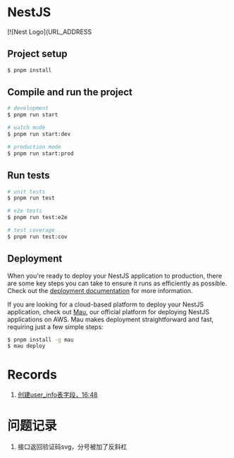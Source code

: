# NestJS

[![Nest Logo](URL_ADDRESS

## Project setup

```bash
$ pnpm install
```

## Compile and run the project

```bash
# development
$ pnpm run start

# watch mode
$ pnpm run start:dev

# production mode
$ pnpm run start:prod
```

## Run tests

```bash
# unit tests
$ pnpm run test

# e2e tests
$ pnpm run test:e2e

# test coverage
$ pnpm run test:cov
```

## Deployment

When you're ready to deploy your NestJS application to production, there are some key steps you can take to ensure it runs as efficiently as possible. Check out the [deployment documentation](https://docs.nestjs.com/deployment) for more information.

If you are looking for a cloud-based platform to deploy your NestJS application, check out [Mau](https://mau.nestjs.com), our official platform for deploying NestJS applications on AWS. Mau makes deployment straightforward and fast, requiring just a few simple steps:

```bash
$ pnpm install -g mau
$ mau deploy
```

# Records

1. [创建user_info表字段，16:48](https://www.bilibili.com/video/BV1qV4y1d7zY/?spm_id_from=333.1391.0.0&p=5&vd_source=d9e49226266d5da0fe19c5c912e11718)

# 问题记录

1. 接口返回验证码svg，分号被加了反斜杠

